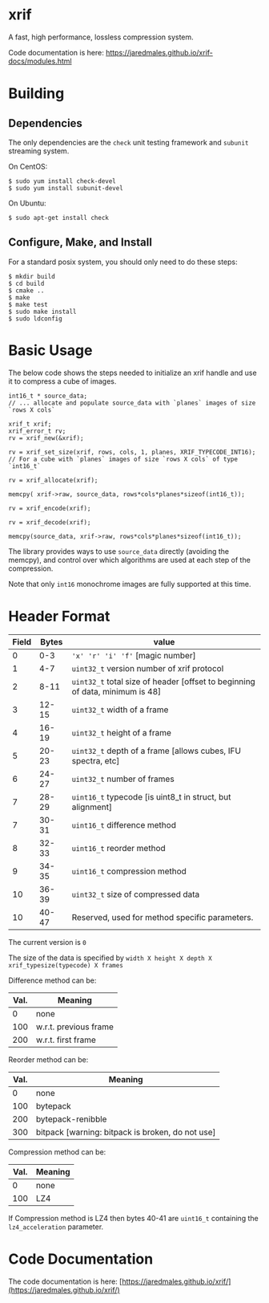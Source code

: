 # xrif

A fast, high performance, lossless compression system.

Code documentation is here: https://jaredmales.github.io/xrif-docs/modules.html

# Building

## Dependencies

The only dependencies are the `check` unit testing framework and `subunit` streaming system.

On CentOS:
```
$ sudo yum install check-devel
$ sudo yum install subunit-devel
```

On Ubuntu:
```
$ sudo apt-get install check
```

## Configure, Make, and Install

For a standard posix system, you should only need to do these steps:
```
$ mkdir build 
$ cd build 
$ cmake ..
$ make
$ make test
$ sudo make install
$ sudo ldconfig
```
# Basic Usage
The below code shows the steps needed to initialize an xrif handle and use it to compress a cube of images.

```
int16_t * source_data;
// ... allocate and populate source_data with `planes` images of size `rows X cols`

xrif_t xrif;
xrif_error_t rv;
rv = xrif_new(&xrif);

rv = xrif_set_size(xrif, rows, cols, 1, planes, XRIF_TYPECODE_INT16); // For a cube with `planes` images of size `rows X cols` of type `int16_t`

rv = xrif_allocate(xrif);

memcpy( xrif->raw, source_data, rows*cols*planes*sizeof(int16_t));

rv = xrif_encode(xrif);

rv = xrif_decode(xrif);

memcpy(source_data, xrif->raw, rows*cols*planes*sizeof(int16_t));

```

The library provides ways to use `source_data` directly (avoiding the memcpy), and control over which algorithms are used at each step of the compression.

Note that only `int16` monochrome images are fully supported at this time.

# Header Format

| Field | Bytes |  value
|-------|-------|-----------------
| 0     | 0-3   | `'x' 'r' 'i' 'f'` [magic number]
| 1     | 4-7   | `uint32_t` version number of xrif protocol
| 2     | 8-11  | `uint32_t` total size of header [offset to beginning of data, minimum is 48]
| 3     | 12-15 | `uint32_t` width of a frame
| 4     | 16-19 | `uint32_t` height of a frame
| 5     | 20-23 | `uint32_t` depth of a frame [allows cubes, IFU spectra, etc]
| 6     | 24-27 | `uint32_t` number of frames
| 7     | 28-29 | `uint16_t` typecode [is uint8_t in struct, but alignment]
| 7     | 30-31 | `uint16_t` difference method
| 8     | 32-33 | `uint16_t` reorder method
| 9     | 34-35 | `uint16_t` compression method
| 10    | 36-39 | `uint32_t` size of compressed data 
| 10    | 40-47 | Reserved, used for method specific parameters. 

The current version is `0`

The size of the data is specified by `width X height X depth X xrif_typesize(typecode) X frames`

Difference method can be:

| Val. | Meaning
|------|---------
|  0   |none
|  100 | w.r.t. previous frame
|  200 | w.r.t. first frame

Reorder method can be:

| Val. | Meaning
|------|---------
| 0    | none
| 100  | bytepack
| 200  | bytepack-renibble
| 300  | bitpack [warning: bitpack is broken, do not use]

Compression method can be:

| Val. | Meaning
|------|---------
| 0    | none
| 100  | LZ4

If Compression method is LZ4 then bytes 40-41 are `uint16_t` containing the `lz4_acceleration` parameter.

# Code Documentation

The code documentation is here: [https://jaredmales.github.io/xrif/](https://jaredmales.github.io/xrif/) 
